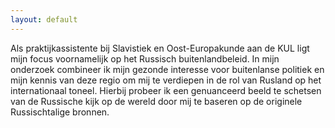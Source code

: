 ```yaml
---
layout: default
---
```

Als praktijkassistente bij Slavistiek en Oost-Europakunde aan de KUL ligt mijn focus voornamelijk op het Russisch buitenlandbeleid. In mijn onderzoek combineer ik mijn gezonde interesse voor buitenlanse politiek en mijn kennis van deze regio om mij te verdiepen in de rol van Rusland op het internationaal toneel. Hierbij probeer ik een genuanceerd beeld te schetsen van de Russische kijk op de wereld door mij te baseren op de originele Russischtalige bronnen.
